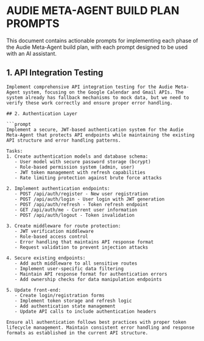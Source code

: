 # AUDIE META-AGENT BUILD PLAN PROMPTS

This document contains actionable prompts for implementing each phase of the Audie Meta-Agent build plan, with each prompt designed to be used with an AI assistant.

## 1. API Integration Testing

```prompt
Implement comprehensive API integration testing for the Audie Meta-Agent system, focusing on the Google Calendar and Gmail APIs. The system already has fallback mechanisms to mock data, but we need to verify these work correctly and ensure proper error handling.

## 2. Authentication Layer

```prompt
Implement a secure, JWT-based authentication system for the Audie Meta-Agent that protects API endpoints while maintaining the existing API structure and error handling patterns.

Tasks:
1. Create authentication models and database schema:
   - User model with secure password storage (bcrypt)
   - Role-based permission system (admin, user)
   - JWT token management with refresh capabilities
   - Rate limiting protection against brute force attacks

2. Implement authentication endpoints:
   - POST /api/auth/register - New user registration
   - POST /api/auth/login - User login with JWT generation
   - POST /api/auth/refresh - Token refresh endpoint
   - GET /api/auth/me - Current user information
   - POST /api/auth/logout - Token invalidation

3. Create middleware for route protection:
   - JWT verification middleware
   - Role-based access control
   - Error handling that maintains API response format
   - Request validation to prevent injection attacks

4. Secure existing endpoints:
   - Add auth middleware to all sensitive routes
   - Implement user-specific data filtering
   - Maintain API response format for authentication errors
   - Add ownership checks for data manipulation endpoints

5. Update front-end:
   - Create login/registration forms
   - Implement token storage and refresh logic
   - Add authentication state management
   - Update API calls to include authentication headers

Ensure all authentication follows best practices with proper token lifecycle management. Maintain consistent error handling and response formats as established in the current API structure.
```
